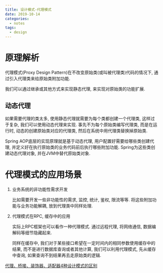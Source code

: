 ```yaml
---
title: 设计模式-代理模式
date: 2019-10-14
categories:
  - notes
tags:
  - design
---
```

# **原理解析**

代理模式(Proxy Design Pattern)在不改变原始类(或叫被代理类)代码的情况下, 通过引入代理类来给原始类附加功能.

我们可以通过继承或其他方式来实现静态代理, 来实现对原始类的功能扩展.

## **动态代理**

如果需要代理的类太多, 使用静态代理就需要为每个类都创建一个代理类, 这样过于复杂, 我们可以使用动态代理来实现. 事先不为每个原始类编写代理类, 而是在运行时, 动态的创建原始类对应的代理类, 然后在系统中用代理类替换掉原始类.

Spring AOP底层的实现原理就是基于动态代理, 用户配置好需要给哪些类创建代理, 并定义好在执行原始类的业务代码前后执行哪些附加功能. Spring为这些类创建动态代理对象, 并在JVM中替代原始类对象.

# **代理模式的应用场景**

1.  业务系统的非功能性需求开发
    
    比如需要开发一些非功能性的需求, 监控, 统计, 鉴权, 限流等等. 将这些附加功能与业务功能解耦, 放到代理类中同样处理.
    
2.  代理模式在RPC, 缓存中的应用
    
    实际上RPC框架也可以看作一种代理模式. 通过远程代理, 将网络通信, 数据编解码等细节隐藏起来.
    
    同样在缓存中, 我们对于某些接口希望在一定时间内的相同参数使用缓存中的结果, 而不是进行数据库查询或者其他计算, 我们可以利用代理模式, 先从缓存中查询, 如果查询不到结果再去走原始类的逻辑.

[代理、桥接、装饰器、适配器4种设计模式的区别](Blog-Posts/coding/design/设计模式.md#代理、桥接、装饰器、适配器4种设计模式的区别)
